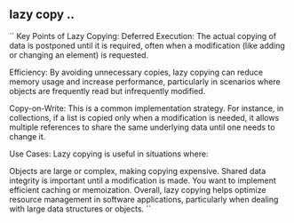 ## lazy copy ..
``
Key Points of Lazy Copying:
Deferred Execution: The actual copying of data is postponed until it is required, often when a modification (like adding or changing an element) is requested.

Efficiency: By avoiding unnecessary copies, lazy copying can reduce memory usage and increase performance, particularly in scenarios where objects are frequently read but infrequently modified.

Copy-on-Write: This is a common implementation strategy. For instance, in collections, if a list is copied only when a modification is needed, it allows multiple references to share the same underlying data until one needs to change it.

Use Cases: Lazy copying is useful in situations where:

Objects are large or complex, making copying expensive.
Shared data integrity is important until a modification is made.
You want to implement efficient caching or memoization.
Overall, lazy copying helps optimize resource management in software applications, particularly when dealing with large data structures or objects.
``